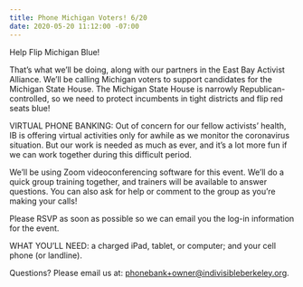 ```yaml
---
title: Phone Michigan Voters! 6/20
date: 2020-05-20 11:12:00 -07:00
---
```


Help Flip Michigan Blue!

That’s what we’ll be doing, along with our partners in the East Bay Activist Alliance. We’ll be calling Michigan voters to support candidates for the Michigan State House. The Michigan State House is narrowly Republican-controlled, so we need to protect incumbents in tight districts and flip red seats blue!

VIRTUAL PHONE BANKING: Out of concern for our fellow activists’ health, IB is offering virtual activities only for awhile as we monitor the coronavirus situation. But our work is needed as much as ever, and it’s a lot more fun if we can work together during this difficult period.

We’ll be using Zoom videoconferencing software for this event. We’ll do a quick group training together, and trainers will be available to answer questions. You can also ask for help or comment to the group as you’re making your calls!

Please RSVP as soon as possible so we can email you the log-in information for the event.

WHAT YOU’LL NEED: a charged iPad, tablet, or computer; and your cell phone (or landline).

Questions? Please email us at: [phonebank\+owner@indivisibleberkeley.org](mailto:phonebank\+owner@indivisibleberkeley.org).
